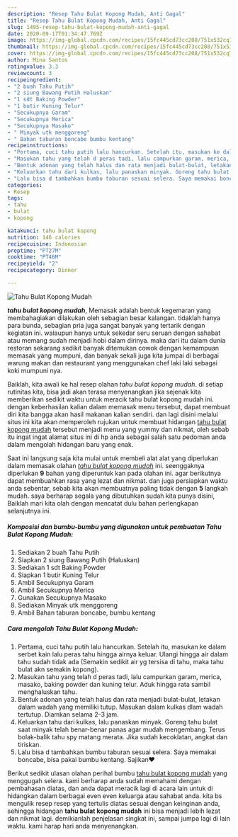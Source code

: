 ```yaml
---
description: "Resep Tahu Bulat Kopong Mudah, Anti Gagal"
title: "Resep Tahu Bulat Kopong Mudah, Anti Gagal"
slug: 1495-resep-tahu-bulat-kopong-mudah-anti-gagal
date: 2020-09-17T01:34:47.769Z
image: https://img-global.cpcdn.com/recipes/15fc445cd73cc208/751x532cq70/tahu-bulat-kopong-mudah-foto-resep-utama.jpg
thumbnail: https://img-global.cpcdn.com/recipes/15fc445cd73cc208/751x532cq70/tahu-bulat-kopong-mudah-foto-resep-utama.jpg
cover: https://img-global.cpcdn.com/recipes/15fc445cd73cc208/751x532cq70/tahu-bulat-kopong-mudah-foto-resep-utama.jpg
author: Mina Santos
ratingvalue: 3.3
reviewcount: 3
recipeingredient:
- "2 buah Tahu Putih"
- "2 siung Bawang Putih Haluskan"
- "1 sdt Baking Powder"
- "1 butir Kuning Telur"
- "Secukupnya Garam"
- "Secukupnya Merica"
- "Secukupnya Masako"
- " Minyak utk menggoreng"
- " Bahan taburan boncabe bumbu kentang"
recipeinstructions:
- "Pertama, cuci tahu putih lalu hancurkan. Setelah itu, masukan ke dalam serbet kain lalu peras tahu hingga airnya keluar. Ulangi hingga air dalam tahu sudah tidak ada (Semakin sedikit air yg tersisa di tahu, maka tahu bulat akn semakin kopong)."
- "Masukan tahu yang telah d peras tadi, lalu campurkan garam, merica, masako, baking powder dan kuning telur. Aduk hingga rata sambil menghaluskan tahu."
- "Bentuk adonan yang telah halus dan rata menjadi bulat-bulat, letakan dalam wadah yang memiliki tutup. Masukan dalam kulkas dlam wadah tertutup. Diamkan selama 2-3 jam."
- "Keluarkan tahu dari kulkas, lalu panaskan minyak. Goreng tahu bulat saat minyak telah benar-benar panas agar mudah mengembang. Terus bolak-balik tahu spy matang merata. Jika sudah kecoklatan, angkat dan tiriskan."
- "Lalu bisa d tambahkan bumbu taburan sesuai selera. Saya memakai boncabe, bisa pakai bumbu kentang. Sajikan❤️"
categories:
- Resep
tags:
- tahu
- bulat
- kopong

katakunci: tahu bulat kopong 
nutrition: 146 calories
recipecuisine: Indonesian
preptime: "PT27M"
cooktime: "PT46M"
recipeyield: "2"
recipecategory: Dinner

---
```



![Tahu Bulat Kopong Mudah](https://img-global.cpcdn.com/recipes/15fc445cd73cc208/751x532cq70/tahu-bulat-kopong-mudah-foto-resep-utama.jpg)

<b><i>tahu bulat kopong mudah</i></b>, Memasak adalah bentuk kegemaran yang membahagiakan dilakukan oleh sebagian besar kalangan. tidaklah hanya para bunda, sebagian pria juga sangat banyak yang tertarik dengan kegiatan ini. walaupun hanya untuk sekedar seru seruan dengan sahabat atau memang sudah menjadi hobi dalam dirinya. maka dari itu dalam dunia restoran sekarang sedikit banyak ditemukan cowok dengan kemampuan memasak yang mumpuni, dan banyak sekali juga kita jumpai di berbagai warung makan dan restaurant yang menggunakan chef laki laki sebagai koki mumpuni nya.

Baiklah, kita awali ke hal resep olahan <i>tahu bulat kopong mudah</i>. di setiap rutinitas kita, bisa jadi akan terasa menyenangkan jika sejenak kita memberikan sedikit waktu untuk meracik tahu bulat kopong mudah ini. dengan keberhasilan kalian dalam memasak menu tersebut, dapat membuat diri kita bangga akan hasil makanan kalian sendiri. dan lagi disini melalui situs ini kita akan memperoleh rujukan untuk membuat hidangan <u>tahu bulat kopong mudah</u> tersebut menjadi menu yang yummy dan nikmat, oleh sebab itu ingat ingat alamat situs ini di hp anda sebagai salah satu pedoman anda dalam mengolah hidangan baru yang enak.




Saat ini langsung saja kita mulai untuk membeli alat alat yang diperlukan dalam memasak olahan <u><i>tahu bulat kopong mudah</i></u> ini. seenggaknya diperlukan <b>9</b> bahan yang diperuntuk kan pada olahan ini. agar berikutnya dapat membuahkan rasa yang lezat dan nikmat. dan juga persiapkan waktu anda sebentar, sebab kita akan membuatnya paling tidak dengan <b>5</b> langkah mudah. saya berharap segala yang dibutuhkan sudah kita punya disini, Baiklah mari kita olah dengan mencatat dulu bahan perlengkapan selanjutnya ini.

<!--inarticleads1-->

##### Komposisi dan bumbu-bumbu yang digunakan untuk pembuatan Tahu Bulat Kopong Mudah:

1. Sediakan 2 buah Tahu Putih
1. Siapkan 2 siung Bawang Putih (Haluskan)
1. Sediakan 1 sdt Baking Powder
1. Siapkan 1 butir Kuning Telur
1. Ambil Secukupnya Garam
1. Ambil Secukupnya Merica
1. Gunakan Secukupnya Masako
1. Sediakan  Minyak utk menggoreng
1. Ambil  Bahan taburan boncabe, bumbu kentang




<!--inarticleads2-->

##### Cara mengolah Tahu Bulat Kopong Mudah:

1. Pertama, cuci tahu putih lalu hancurkan. Setelah itu, masukan ke dalam serbet kain lalu peras tahu hingga airnya keluar. Ulangi hingga air dalam tahu sudah tidak ada (Semakin sedikit air yg tersisa di tahu, maka tahu bulat akn semakin kopong).
1. Masukan tahu yang telah d peras tadi, lalu campurkan garam, merica, masako, baking powder dan kuning telur. Aduk hingga rata sambil menghaluskan tahu.
1. Bentuk adonan yang telah halus dan rata menjadi bulat-bulat, letakan dalam wadah yang memiliki tutup. Masukan dalam kulkas dlam wadah tertutup. Diamkan selama 2-3 jam.
1. Keluarkan tahu dari kulkas, lalu panaskan minyak. Goreng tahu bulat saat minyak telah benar-benar panas agar mudah mengembang. Terus bolak-balik tahu spy matang merata. Jika sudah kecoklatan, angkat dan tiriskan.
1. Lalu bisa d tambahkan bumbu taburan sesuai selera. Saya memakai boncabe, bisa pakai bumbu kentang. Sajikan❤️




Berikut sedikit ulasan olahan perihal bumbu <u>tahu bulat kopong mudah</u> yang menggugah selera. kami berharap anda sudah memahami dengan pembahasan diatas, dan anda dapat meracik lagi di acara lain untuk di hidangkan dalam berbagai even even keluarga atau sahabat anda. kita bs mengulik resep resep yang tertulis diatas sesuai dengan keinginan anda, sehingga hidangan <b>tahu bulat kopong mudah</b> ini bisa menjadi lebih lezat dan nikmat lagi. demikianlah penjelasan singkat ini, sampai jumpa lagi di lain waktu. kami harap hari anda menyenangkan.
